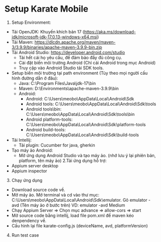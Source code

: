 # Setup Karate Mobile

1. Setup Environment:
- Tải OpenJDK: Khuyến khích bản 17 (https://aka.ms/download-jdk/microsoft-jdk-17.0.13-windows-x64.msi)
- Tải Maven: https://dlcdn.apache.org/maven/maven-3/3.9.9/binaries/apache-maven-3.9.9-bin.zip
- Tải Android Studio: https://developer.android.com/studio
  + Tải hết cái họ yêu cầu, để đảm bảo đầy đủ công cụ.
  + Cài đặt biến môi trường Android (Chỉ cái Android trong mục Android)
  + Truy cập vào Android Studio tải SDK tools.
- Setup biến môi trường tại path environment (Tùy theo mọi người cấu hình đường dẫn ở đâu):
  + Java: C:\Program Files\Java\jdk-17\bin
  + Maven: D:\Environments\apache-maven-3.9.9\bin
  + Android:
    + Android: C:\Users\meobo\AppData\Local\Android\Sdk
    + Android tools: C:\Users\meobo\AppData\Local\Android\Sdk\tools
    + Android tools\bin: C:\Users\meobo\AppData\Local\Android\Sdk\tools\bin
    + Android platform-tools: C:\Users\meobo\AppData\Local\Android\Sdk\platform-tools
    + Android build-tools: C:\Users\meobo\AppData\Local\Android\Sdk\build-tools
- Tải Intellij:
  + Tải plugin: Cucumber for java, gherkin
- Tạo máy ảo Android:
  + Mở ứng dụng Android Studio và tạo máy ảo. (nhớ lưu ý lại phiên bản, platform, tên máy ảo)
2.Tải ứng dụng hỗ trợ:
- Appium server desktop
- Appium inspector
3. Chạy ứng dụng
- Download source code về.
- Mở máy ảo. Mở terminal và cd vào thư mục: C:\Users\meobo\AppData\Local\Android\Sdk\emulator. Gõ emulator -avd (Tên máy ảo ở bước trên) VD: emulator -avd Medium
- Chạy Appium Server => Chọn mục advance => allow-cors => start
- Mở source code bằng intellij, load file pom.xml để maven kéo denpendency về.
- Cấu hình lại file karate-config.js (deviceName, avd, platformVersion)
4. Run test case
